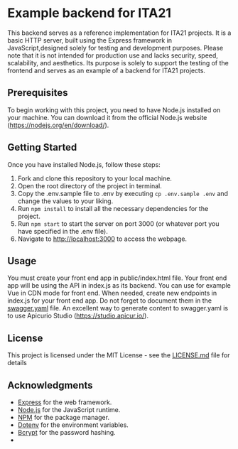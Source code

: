 # Example backend for ITA21

This backend serves as a reference implementation for ITA21 projects. It is a basic HTTP server, built using the Express framework in JavaScript,designed solely for testing and development purposes. Please note that it is not intended for production use and lacks security, speed, scalability, and aesthetics. Its purpose is solely to support the testing of the frontend and serves as an example of a backend for ITA21 projects.

## Prerequisites

To begin working with this project, you need to have Node.js installed on your machine. You can download it from the official Node.js website (https://nodejs.org/en/download/).


## Getting Started

Once you have installed Node.js, follow these steps:

1. Fork and clone this repository to your local machine.
2. Open the root directory of the project in terminal. 
3. Copy the .env.sample file to .env by executing `cp .env.sample .env` and change the values to your liking.
4. Run `npm install` to install all the necessary dependencies for the project.
5. Run `npm start` to start the server on port 3000 (or whatever port you have specified in the .env file).
6. Navigate to [http://localhost:3000](http://localhost:3000) to access the webpage.

## Usage

You must create your front end app in public/index.html file. Your front end app will be using the API in index.js as its backend. You can use for example Vue in CDN mode for front end. When needed, create new endpoints in index.js for your front end app. Do not forget to document them in the [swagger.yaml](swagger.yaml) file. An excellent way to generate content to swagger.yaml is to use Apicurio Studio (https://studio.apicur.io/).

## License

This project is licensed under the MIT License - see the [LICENSE.md](LICENSE.md) file for details

## Acknowledgments

- [Express](https://expressjs.com/) for the web framework.
- [Node.js](https://nodejs.org/en/) for the JavaScript runtime.
- [NPM](https://www.npmjs.com/) for the package manager.
- [Dotenv](https://www.npmjs.com/package/dotenv) for the environment variables.
- [Bcrypt](https://www.npmjs.com/package/bcrypt) for the password hashing.
-
